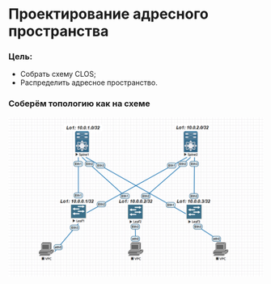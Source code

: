 # Проектирование адресного пространства

### Цель:
- Собрать схему CLOS;
- Распределить адресное пространство.
### Соберём топологию как на схеме

![Схема](https://github.com/Dmitriy5588/OTUS/blob/main/Home_WORK/%D0%A2%D0%BE%D0%BF%D0%BE%D0%BB%D0%BE%D0%B3%D0%B8%D1%8F%20%D1%81%D0%B5%D1%82%D0%B8.png)
